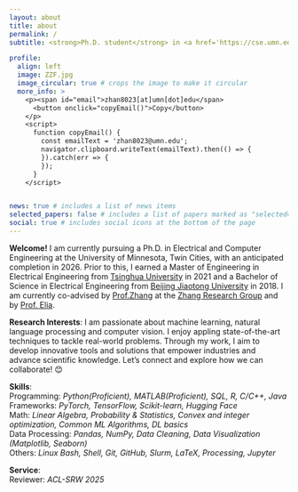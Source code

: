 ```yaml
---
layout: about
title: about
permalink: /
subtitle: <strong>Ph.D. student</strong> in <a href='https://cse.umn.edu/ece'>Electrical and Computer Engineering</a> at the <a href='https://twin-cities.umn.edu/'>University of Minnesota, Twin Cities</a> <br> <em>Creative, Curious, Honest, Passionate</em>

profile:
  align: left
  image: ZZF.jpg
  image_circular: true # crops the image to make it circular
  more_info: >
    <p><span id="email">zhan8023[at]umn[dot]edu</span>
      <button onclick="copyEmail()">Copy</button>
    </p>
    <script>
      function copyEmail() {
        const emailText = 'zhan8023@umn.edu';
        navigator.clipboard.writeText(emailText).then(() => {
        }).catch(err => {
        });
      }
    </script>


news: true # includes a list of news items
selected_papers: false # includes a list of papers marked as "selected={true}"
social: true # includes social icons at the bottom of the page
---
```


<strong>Welcome!</strong>
I am currently pursuing a Ph.D. in Electrical and Computer Engineering at the University of Minnesota, Twin Cities, with an anticipated completion in 2026. Prior to this, I earned a Master of Engineering in Electrical Engineering from <a href='https://www.tsinghua.edu.cn/en/'>Tsinghua University</a> in 2021 and a Bachelor of Science in Electrical Engineering from <a href='http://en.njtu.edu.cn/'>Beijing Jiaotong University</a> in 2018.
I am currently co-advised by <a href='https://med.umn.edu/bio/rui-zhang'>Prof.Zhang</a> at the <a href='https://ruizhang.umn.edu/'>Zhang Research Group</a> and by <a href='https://cse.umn.edu/ece/nicola-elia'>Prof. Elia</a>.

<strong>Research Interests</strong>: I am passionate about machine learning, natural language processing and computer vision. I enjoy appling state-of-the-art techniques to tackle real-world problems. Through my work, I aim to develop innovative tools and solutions that empower industries and advance scientific knowledge.
Let’s connect and explore how we can collaborate! 😊 

<strong>Skills</strong>:<br> 
Programming: <em>Python(Proficient), MATLAB(Proficient), SQL, R, C/C++, Java </em> <br> 
Frameworks: <em>PyTorch, TensorFlow, Scikit-learn, Hugging Face </em> <br> 
Math: <em>Linear Algebra, Probability & Statistics, Convex and integer optimization, Common ML Algorithms, DL basics </em> <br> 
Data Processing: <em>Pandas, NumPy, Data Cleaning, Data Visualization (Matplotlib, Seaborn) </em> <br> 
Others: <em>Linux Bash, Shell, Git, GitHub, Slurm, LaTeX, Processing, Jupyter </em>

<strong>Service</strong>:<br> 
Reviewer: <em>ACL-SRW 2025 </em> <br> 